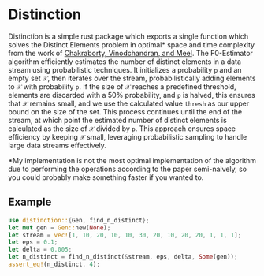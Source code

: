 # Distinction
Distinction is a simple rust package which exports a single function which solves the Distinct Elements problem in optimal* space and time complexity from the work of [Chakraborty, Vinodchandran, and Meel](https://arxiv.org/pdf/2301.10191). The F0-Estimator algorithm efficiently estimates the number of distinct elements in a data stream using probabilistic techniques. It initializes a probability `p` and an empty set `𝒳`, then iterates over the stream, probabilistically adding elements to `𝒳` with probability `p`. If the size of `𝒳` reaches a predefined threshold, elements are discarded with a 50% probability, and `p` is halved, this ensures that `𝒳` remains small, and we use the calculated value `thresh` as our upper bound on the size of the set. This process continues until the end of the stream, at which point the estimated number of distinct elements is calculated as the size of `𝒳` divided by `p`. This approach ensures space efficiency by keeping `𝒳` small, leveraging probabilistic sampling to handle large data streams effectively.

*My implementation is not the most optimal implementation of the algorithm due to performing the operations according to the paper semi-naively, so you could probably make something faster if you wanted to.

## Example

```rust
use distinction::{Gen, find_n_distinct};
let mut gen = Gen::new(None);
let stream = vec![1, 10, 20, 10, 10, 30, 20, 10, 20, 20, 1, 1, 1];
let eps = 0.1;
let delta = 0.005;
let n_distinct = find_n_distinct(&stream, eps, delta, Some(gen));
assert_eq!(n_distinct, 4);
```
